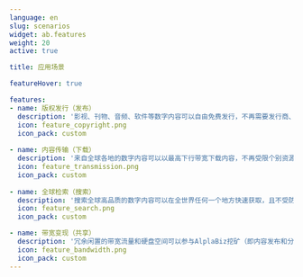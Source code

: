 ```yaml
---
language: en
slug: scenarios
widget: ab.features
weight: 20
active: true

title: 应用场景

featureHover: true

features:
- name: 版权发行（发布）
  description: '影视、刊物、音频、软件等数字内容可以自由免费发行，不再需要发行商、影视院线、监管机构授权及审批即可在保护版权和收益的情况下走向全球市场'
  icon: feature_copyright.png
  icon_pack: custom
  
- name: 内容传输（下载）
  description: '来自全球各地的数字内容可以以最高下行带宽下载内容，不再受限个别资源上行带宽速度限制的享受畅快的传输体验'
  icon: feature_transmission.png
  icon_pack: custom
  
- name: 全球检索（搜索）
  description: '搜索全球高品质的数字内容可以在全世界任何一个地方快速获取，且不受防火墙的影响（无需网络代理）'
  icon: feature_search.png
  icon_pack: custom

- name: 带宽变现（共享）
  description: '冗余闲置的带宽流量和硬盘空间可以参与AlplaBiz挖矿（即内容发布和分享流量）获得收益，将电脑资源剩余价值最大化，实现带宽资源的变现'
  icon: feature_bandwidth.png
  icon_pack: custom
---
```

